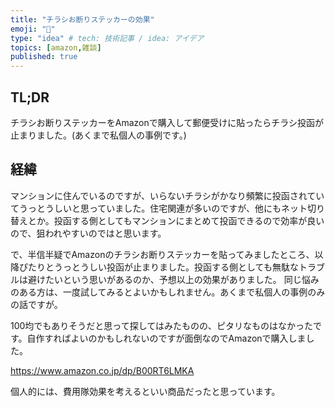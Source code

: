 ```yaml
---
title: "チラシお断りステッカーの効果"
emoji: "💭"
type: "idea" # tech: 技術記事 / idea: アイデア
topics: [amazon,雑談]
published: true
---
```

TL;DR
-----

チラシお断りステッカーをAmazonで購入して郵便受けに貼ったらチラシ投函が止まりました。(あくまで私個人の事例です。)

経緯
----

マンションに住んでいるのですが、いらないチラシがかなり頻繁に投函されていてうっとうしいと思っていました。住宅関連が多いのですが、他にもネット切り替えとか。投函する側としてもマンションにまとめて投函できるので効率が良いので、狙われやすいのではと思います。

で、半信半疑でAmazonのチラシお断りステッカーを貼ってみましたところ、以降ぴたりとうっとうしい投函が止まりました。投函する側としても無駄なトラブルは避けたいという思いがあるのか、予想以上の効果がありました。
同じ悩みのある方は、一度試してみるとよいかもしれません。あくまで私個人の事例のみの話ですが。

100均でもありそうだと思って探してはみたものの、ピタリなものはなかったです。自作すればよいのかもしれないのですが面倒なのでAmazonで購入しました。

https://www.amazon.co.jp/dp/B00RT6LMKA

個人的には、費用隊効果を考えるといい商品だったと思っています。
